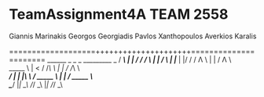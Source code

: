 # TeamAssignment4A TEAM 2558

Giannis Marinakis
Georgos Georgiadis
Pavlos Xanthopoulos
Averkios Karalis

===================+++++++++++++++++++++======================
	 ______	 _   _	     _	 _________	     _
	/ _____\	| | / /	    / \	|___   ___|	    / \	
	| |_____    | |/ /	   / Λ \	    | |	   / Λ \	
	\_____  \	|   <		  / /_\ \	    | |	  / /_\ \	
	_____/  |	| |\ \	 / _____ \	    | |	 / _____ \	
	\______/	|_| \_\	/_/     \_\	    |_|	/_/     \_\
